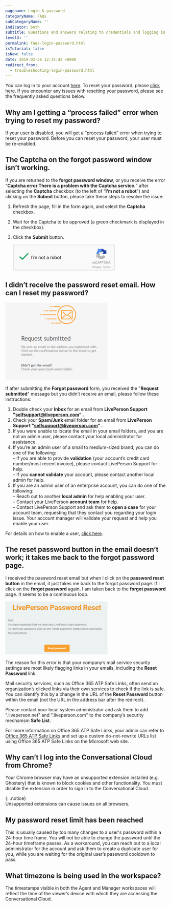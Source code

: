 ```yaml
---
pagename: Login & password
categoryName: FAQs
subCategoryName: ''
indicator: both
subtitle: Questions and answers relating to credentials and logging in
level3: ''
permalink: faqs-login-password.html
isTutorial: false
isNew: false
date: 2019-02-26 12:34:43 +0000
redirect_from:
  - troubleshooting-login-password.html
---
```


You can log in to your account [here](https://authentication.liveperson.net/). To reset your password, please [click here](https://authentication.liveperson.net/forgotMyPassword.html). If you encounter any issues with resetting your password, please see the frequently asked questions below.

## Why am I getting a “process failed” error when trying to reset my password?

If your user is disabled, you will get a “process failed” error when trying to reset your password. Before you can reset your password, your user must be re-enabled.

## The Captcha on the forgot password window isn’t working.

If you are returned to the **forgot password window**, or you receive the error “**Captcha error There is a problem with the Captcha service.**” after selecting the **Captcha** checkbox (to the left of “**I’m not a robot**”) and clicking on the **Submit** button, please take these steps to resolve the issue:

1. Refresh the page, fill in the form again, and select the **Captcha** checkbox.
2. Wait for the Captcha to be approved (a green checkmark is displayed in the checkbox).
3. Click the **Submit** button.

   ![](/img/troubleshooting-password2.png)

## I didn’t receive the password reset email. How can I reset my password?

![](/img/troubleshooting-password3.png)

If after submitting the **Forgot password** form, you received the "**Request submitted**" message but you didn’t receive an email, please follow these instructions:

1. Double check your **Inbox** for an email from **LivePerson Support "selfsupport@liveperson.com" .**
2. Check your **Spam/Junk** email folder for an email from **LivePerson Support "selfsupport@liveperson.com" .**
3. If you were unable to locate the email in your email folders, and you are not an admin user, please contact your local administrator for assistance.
4. If you’re an admin user of a small to medium-sized brand, you can do one of the following:  
   – If you are able to provide **validation** (your account’s credit card number/most recent invoice), please contact LivePerson Support for help.  
   – If you **cannot validate** your account, please contact another local admin for help.
5. If you are an admin user of an enterprise account, you can do one of the following:  
   – Reach out to another **local admin** for help enabling your user.  
   – Contact your LivePerson **account team** for help.  
   – Contact LivePerson Support and ask them to **open a case** for your account team, requesting that they contact you regarding your login issue. Your account manager will validate your request and help you enable your user.
   
For details on how to enable a user, [click here](troubleshooting-enable-a-user.html). 

## The reset password button in the email doesn’t work; it takes me back to the forgot password page.

I received the password reset email but when I click on the **password reset button** in the email, it just takes me back to the forgot password page. If I click on the **forgot password** again, I am taken back to the **forgot password** page. It seems to be a continuous loop.

![](/img/troubleshooting-password4.png)

The reason for this error is that your company’s mail service security settings are most likely flagging links in your emails, including the **Reset Password** link.

Mail security services, such as Office 365 ATP Safe Links, often send an organization’s clicked links via their own services to check if the link is safe. You can identify this by a change in the URL of the **Reset Password** button within the email (not the URL in the address bar after the redirect).

Please contact your local system administrator and ask them to add ".liveperson.net" and ".liveperson.com" to the company’s security mechanism **Safe List**.

For more information on Office 365 ATP Safe Links, your admin can refer to [Office 365 ATP Safe Links](https://docs.microsoft.com/en-us/office365/securitycompliance/atp-safe-links) and set up a custom do-not-rewrite URLs list using Office 365 ATP Safe Links on the Microsoft web site.

## Why can’t I log into the Conversational Cloud from Chrome?

Your Chrome browser may have an unsupported extension installed (e.g. Ghostery) that is known to block cookies and other functionality. You must disable the extension in order to sign in to the Conversational Cloud.

{: .notice}  
Unsupported extensions can cause issues on all browsers.

## My password reset limit has been reached

This is usually caused by too many changes to a user's password within a 24-hour time frame. 
You will not be able to change the password until the 24-hour timeframe passes. As a workaround, you can reach  out to a local administrator for the account and ask them to create a duplicate user for you, while you are waiting for the original user’s password cooldown to pass.

## What timezone is being used in the workspace? 
 
The timestamps visible in both the Agent and Manager workspaces will reflect the time of the viewer’s device with which they are accessing the Conversational Cloud. 

